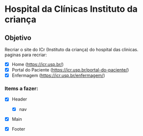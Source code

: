 # Hospital da Clínicas Instituto da criança #
## Objetivo ##
Recriar o site do ICr (Instituto da criança) do hospital das clinicas.
<br>
paginas para recriar:
- [x] Home (https://icr.usp.br/)
- [x] Portal do Paciente (https://icr.usp.br/portal-do-paciente/)
- [x] Enfermagem (https://icr.usp.br/enfermagem/)

### Items a fazer: ###
- [x] Header
  - [x] nav
- [x] Main
- [x] Footer


